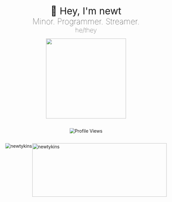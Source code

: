 <div align="center">
    <p>
        <span style="font-size:30px;">🌸 Hey, I'm newt</span><br>
        <span style="font-size:25px;font-weight:lighter;">Minor. Programmer. Streamer.</span><br>
        <span style="font-size:20px;font-weight:lighter;">he/they</span>
    </p>
    <img src="https://newtt.me/assets/img/cat.gif" height="250"><br>
    <img src="https://komarev.com/ghpvc/?username=newtykins&color=FAC151" alt="Profile Views" style="margin-top:30px;">
</div>

<div style="margin-top:30px;clear:both;">
    <img src="https://github-readme-stats.vercel.app/api/top-langs?username=newtykins&show_icons=true&locale=en&layout=compact" alt="newtykins" style="float:left;">
    <img src="https://github-readme-stats.vercel.app/api?username=newtykins&show_icons=true&locale=en" alt="newtykins" style="float:right;width:420px;height:166.5px">
</div>
